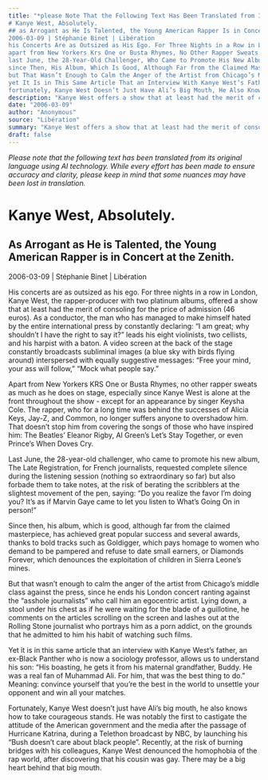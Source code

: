 ```yaml
---
title: "*please Note That the Following Text Has Been Translated from Its Original Language Using Ai Technology. While Every Effort Has Been Made to Ensure Accuracy and Clarity, Please Keep in Mind That Some Nuances May Have Been Lost in Translation.*
# Kanye West, Absolutely.
## as Arrogant as He Is Talented, the Young American Rapper Is in Concert at the Zenith.
2006-03-09 | Stéphanie Binet | Libération
his Concerts Are as Outsized as His Ego. For Three Nights in a Row in London, Kanye West, the Rapper-Producer With Two Platinum Albums, Offered a Show That at Least Had the Merit of Consoling For the Price of Admission (46 Euros). as a Conductor, the Man Who Has Managed to Make Himself Hated by the Entire International Press by Constantly Declaring: “i Am Great; Why Shouldn’t I Have the Right to Say It?” Leads His Eight Violinists, Two Cellists, and His Harpist With a Baton. a Video Screen at the Back of the Stage Constantly Broadcasts Subliminal Images (a Blue Sky With Birds Flying Around) Interspersed With Equally Suggestive Messages: “free Your Mind, Your Ass Will Follow,” “mock What People Say.”
apart from New Yorkers Krs One or Busta Rhymes, No Other Rapper Sweats as Much as He Does on Stage, Especially Since Kanye West Is Alone at the Front Throughout the Show - Except For an Appearance by Singer Keysha Cole. the Rapper, Who For a Long Time Was Behind the Successes of Alicia Keys, Jay-Z, and Common, No Longer Suffers Anyone to Overshadow Him. That Doesn’t Stop Him from Covering the Songs of Those Who Have Inspired Him: the Beatles’ Eleanor Rigby, Al Green’s Let’s Stay Together, or Even Prince’s When Doves Cry.
last June, the 28-Year-Old Challenger, Who Came to Promote His New Album, the Late Registration, For French Journalists, Requested Complete Silence During the Listening Session (nothing So Extraordinary So Far) but Also Forbade Them to Take Notes, at the Risk of Berating the Scribblers at the Slightest Movement of the Pen, Saying: “do You Realize the Favor I’m Doing You? It’s as If Marvin Gaye Came to Let You Listen to What’s Going on in Person!”
since Then, His Album, Which Is Good, Although Far from the Claimed Masterpiece, Has Achieved Great Popular Success and Several Awards, Thanks to Bold Tracks Such as Goldigger, Which Pays Homage to Women Who Demand to Be Pampered and Refuse to Date Small Earners, or Diamonds Forever, Which Denounces the Exploitation of Children in Sierra Leone’s Mines.
but That Wasn’t Enough to Calm the Anger of the Artist from Chicago’s Middle Class Against the Press, Since He Ends His London Concert Ranting Against the “asshole Journalists” Who Call Him an Egocentric Artist. Lying Down, a Stool Under His Chest as If He Were Waiting For the Blade of a Guillotine, He Comments on the Articles Scrolling on the Screen and Lashes Out at the Rolling Stone Journalist Who Portrays Him as a Porn Addict, on the Grounds That He Admitted to Him His Habit of Watching Such Films.
yet It Is in This Same Article That an Interview With Kanye West’s Father, an Ex-Black Panther Who Is Now a Sociology Professor, Allows Us to Understand His Son: “his Boasting, He Gets It from His Maternal Grandfather, Buddy. He Was a Real Fan of Muhammad Ali. For Him, That Was the Best Thing to Do.” Meaning: Convince Yourself That You’re the Best in the World to Unsettle Your Opponent and Win All Your Matches. 
fortunately, Kanye West Doesn’t Just Have Ali’s Big Mouth, He Also Knows How to Take Courageous Stands. He Was Notably the First to Castigate the Attitude of the American Government and the Media After the Passage of Hurricane Katrina, During a Telethon Broadcast by Nbc, by Launching His “bush Doesn’t Care About Black People”. Recently, at the Risk of Burning Bridges With His Colleagues, Kanye West Denounced the Homophobia of the Rap World, After Discovering That His Cousin Was Gay. There May Be a Big Heart Behind That Big Mouth."
description: "Kanye West offers a show that at least had the merit of consoling for the price of admission (46 euros) No other rapper sweats as much as he does on stage, except for an appearance by singer Keysha Co..."
date: "2006-03-09"
author: "Anonymous"
source: "Libération"
summary: "Kanye West offers a show that at least had the merit of consoling for the price of admission (46 euros) No other rapper sweats as much as he does on stage, except for an appearance by singer Keysha Cole. This doesn’t stop him from covering the songs of those who have inspired him."
draft: false
---
```


*Please note that the following text has been translated from its original language using AI technology. While every effort has been made to ensure accuracy and clarity, please keep in mind that some nuances may have been lost in translation.*

# Kanye West, Absolutely.

## As Arrogant as He is Talented, the Young American Rapper is in Concert at the Zenith.

2006-03-09 | Stéphanie Binet | Libération

His concerts are as outsized as his ego. For three nights in a row in London, Kanye West, the rapper-producer with two platinum albums, offered a show that at least had the merit of consoling for the price of admission (46 euros). As a conductor, the man who has managed to make himself hated by the entire international press by constantly declaring: “I am great; why shouldn’t I have the right to say it?” leads his eight violinists, two cellists, and his harpist with a baton. A video screen at the back of the stage constantly broadcasts subliminal images (a blue sky with birds flying around) interspersed with equally suggestive messages: “Free your mind, your ass will follow,” “Mock what people say.”

Apart from New Yorkers KRS One or Busta Rhymes, no other rapper sweats as much as he does on stage, especially since Kanye West is alone at the front throughout the show - except for an appearance by singer Keysha Cole. The rapper, who for a long time was behind the successes of Alicia Keys, Jay-Z, and Common, no longer suffers anyone to overshadow him. That doesn’t stop him from covering the songs of those who have inspired him: The Beatles’ Eleanor Rigby, Al Green’s Let’s Stay Together, or even Prince’s When Doves Cry.

Last June, the 28-year-old challenger, who came to promote his new album, The Late Registration, for French journalists, requested complete silence during the listening session (nothing so extraordinary so far) but also forbade them to take notes, at the risk of berating the scribblers at the slightest movement of the pen, saying: “Do you realize the favor I’m doing you? It’s as if Marvin Gaye came to let you listen to What’s Going On in person!”

Since then, his album, which is good, although far from the claimed masterpiece, has achieved great popular success and several awards, thanks to bold tracks such as Goldigger, which pays homage to women who demand to be pampered and refuse to date small earners, or Diamonds Forever, which denounces the exploitation of children in Sierra Leone’s mines.

But that wasn’t enough to calm the anger of the artist from Chicago’s middle class against the press, since he ends his London concert ranting against the “asshole journalists” who call him an egocentric artist. Lying down, a stool under his chest as if he were waiting for the blade of a guillotine, he comments on the articles scrolling on the screen and lashes out at the Rolling Stone journalist who portrays him as a porn addict, on the grounds that he admitted to him his habit of watching such films.

Yet it is in this same article that an interview with Kanye West’s father, an ex-Black Panther who is now a sociology professor, allows us to understand his son: “His boasting, he gets it from his maternal grandfather, Buddy. He was a real fan of Muhammad Ali. For him, that was the best thing to do.” Meaning: convince yourself that you’re the best in the world to unsettle your opponent and win all your matches. 

Fortunately, Kanye West doesn’t just have Ali’s big mouth, he also knows how to take courageous stands. He was notably the first to castigate the attitude of the American government and the media after the passage of Hurricane Katrina, during a Telethon broadcast by NBC, by launching his “Bush doesn’t care about black people”. Recently, at the risk of burning bridges with his colleagues, Kanye West denounced the homophobia of the rap world, after discovering that his cousin was gay. There may be a big heart behind that big mouth.
